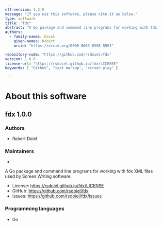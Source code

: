 ```yaml
---
cff-version: 1.2.0
message: "If you use this software, please cite it as below."
type: software
title: "fdx"
abstract: "A Go package and command line programs for working with fdx XML files used by Screen Writing software."
authors:
  - family-names: Doiel
    given-names: Robert
    orcid: "https://orcid.org/0000-0003-0900-6903"

repository-code: "https://github.com/rsdoiel/fdx"
version: 1.0.0
license-url: "https://rsdoiel.github.io/fdx/LICENSE"
keywords: [ "Github", "text markup", "screen play" ]

---
```


About this software
===================

## fdx 1.0.0

### Authors

- Robert Doiel


### Maintainers

-  

A Go package and command line programs for working with fdx XML files used by Screen Writing software.

- License: <https://rsdoiel.github.io/fdx/LICENSE>
- GitHub: <https://github.com/rsdoiel/fdx>
- Issues: <https://github.com/rsdoiel/fdx/issues>


### Programming languages

- Go


